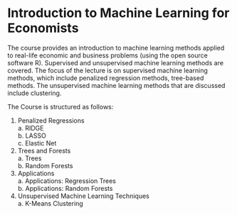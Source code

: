 # Introduction to Machine Learning for Economists

The course provides an introduction to machine learning methods applied to real-life economic and business problems (using the open source software R). 
Supervised and unsupervised machine learning methods are covered. 
The focus of the lecture is on supervised machine learning methods, which include penalized regression methods, tree-based methods. 
The unsupervised machine learning methods that are discussed include clustering.

The Course is structured as follows:
1. Penalized Regressions \
	a. RIDGE \
	b. LASSO \
	c. Elastic Net 
2. Trees and Forests \
	a. Trees \
	b. Random Forests 
3. Applications \
	a. Applications: Regression Trees \
	b. Applications: Random Forests 
4. Unsupervised Machine Learning Techniques\
	a. K-Means Clustering 
	
